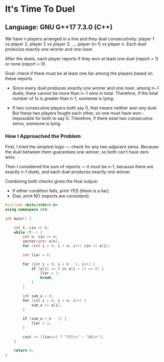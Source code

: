 # It's Time To Duel

## Language: GNU G++17 7.3.0 (C++)

We have n players arranged in a line and they duel consecutively: player 1 vs player 2, player 2 vs player 3, ..., player (n-1) vs player n. Each duel produces exactly one winner and one loser.

After the duels, each player reports if they won at least one duel (report = 1) or none (report = 0).

Goal: check if there must be at least one liar among the players based on these reports.

- Since every duel produces exactly one winner and one loser, among n−1 duels, there cannot be more than n−1 wins in total. Therefore, if the total number of 1s is greater than n-1, someone is lying.

- If two consecutive players both say 0, that means neither won any duel. But these two players fought each other, so one must have won -impossible for both to say 0. Therefore, if there exist two consecutive zeros, someone is lying.

### How I Approached the Problem

First, I tried the simplest logic — check for any two adjacent zeros. Because the duel between them guarantees one winner, so both can’t have zero wins.  

Then I considered the sum of reports — it must be n-1, because there are exactly n-1 duels, and each duel produces exactly one winner.  

Combining both checks gives the final output:

- If either condition fails, print YES (there is a liar).
- Else, print NO (reports are consistent).

```cpp
#include <bits/stdc++.h>
using namespace std;
 
int main() {
 
    int t; cin >> t;
    while (t--) {
        int n; cin >> n;
        vector<int> a(n);
        for (int i = 0; i < n; i++) cin >> a[i];
 
        int liar = 0;
 
        for (int i = 0; i < n - 1; i++) {
            if (a[i] == 0 && a[i + 1] == 0) {
                liar = 1;
                break;
            }
        }
 
        int sum_a = 0;
        for (int i = 0; i < n; i++) {
            sum_a += a[i];
        }
 
        if (sum_a > n - 1) {
            liar = 1;
        }
 
        cout << (liar==1 ? "YES\n" : "NO\n");
    }
 
    return 0;
}
```
